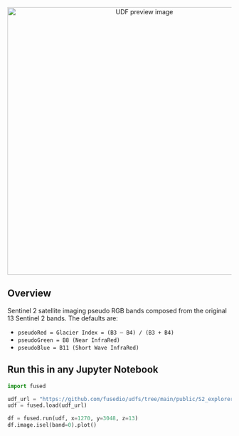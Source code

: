 <!--fused:preview-->
<p align="center"><img src="https://fused-magic.s3.us-west-2.amazonaws.com/thumbnails/udfs-staging/s3_explorer_udf_2.png" width="600" alt="UDF preview image"></p>

<!--fused:readme-->
## Overview

Sentinel 2 satellite imaging pseudo RGB bands composed from the original 13 Sentinel 2 bands. The defaults are:

* `pseudoRed = Glacier Index = (B3 – B4) / (B3 + B4)`
* `pseudoGreen = B8 (Near InfraRed)`
* `pseudoBlue = B11 (Short Wave InfraRed)`

## Run this in any Jupyter Notebook

```python
import fused

udf_url = "https://github.com/fusedio/udfs/tree/main/public/S2_explorer"
udf = fused.load(udf_url)

df = fused.run(udf, x=1270, y=3048, z=13)
df.image.isel(band=0).plot()
```
